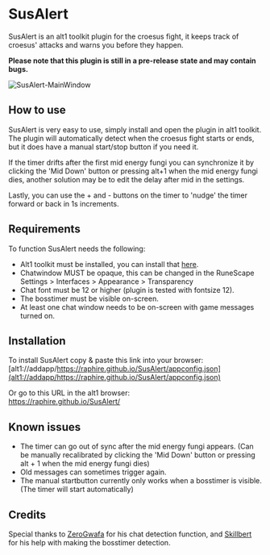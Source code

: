 # SusAlert
SusAlert is an alt1 toolkit plugin for the croesus fight, it keeps track of croesus' attacks and warns you before they happen.

**Please note that this plugin is still in a pre-release state and may contain bugs.**

![SusAlert-MainWindow](https://user-images.githubusercontent.com/9938813/136677639-16636582-ebe3-4c5e-8e64-192c30c90361.png)

## How to use
SusAlert is very easy to use, simply install and open the plugin in alt1 toolkit. The plugin will automatically detect when the croesus fight starts or ends, but it does have a manual start/stop button if you need it.

If the timer drifts after the first mid energy fungi you can synchronize it by clicking the 'Mid Down' button or pressing alt+1 when the mid energy fungi dies, another solution may be to edit the delay after mid in the settings. 

Lastly, you can use the + and - buttons on the timer to 'nudge' the timer forward or back in 1s increments.

## Requirements
To function SusAlert needs the following:
- Alt1 toolkit must be installed, you can install that [here](https://runeapps.org/alt1).
- Chatwindow MUST be opaque, this can be changed in the RuneScape Settings > 
Interfaces > Appearance > Transparency
- Chat font must be 12 or higher (plugin is tested with fontsize 12).
- The bosstimer must be visible on-screen.
- At least one chat window needs to be on-screen with game messages turned on.

## Installation
To install SusAlert copy & paste this link into your browser:<br/>
[alt1://addapp/https://raphire.github.io/SusAlert/appconfig.json](alt1://addapp/https://raphire.github.io/SusAlert/appconfig.json)

Or go to this URL in the alt1 browser:<br/>
https://raphire.github.io/SusAlert/

## Known issues
- The timer can go out of sync after the mid energy fungi appears. (Can be manually recalibrated by clicking the 'Mid Down' button or pressing alt + 1 when the mid energy fungi dies)
- Old messages can sometimes trigger again.
- The manual startbutton currently only works when a bosstimer is visible. (The timer will start automatically)

## Credits
Special thanks to [ZeroGwafa](https://github.com/ZeroGwafa) for his chat detection function, and [Skillbert](https://github.com/skillbert) for his help with making the bosstimer detection.